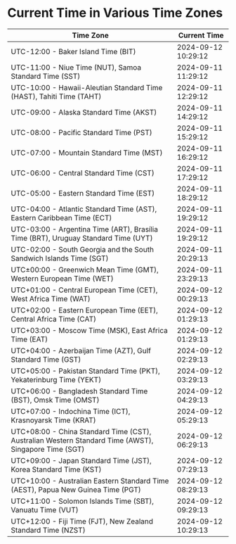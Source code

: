 # Current Time in Various Time Zones

| Time Zone | Current Time |
|-----------|--------------|
| UTC-12:00 - Baker Island Time (BIT) | 2024-09-12 10:29:12 |
| UTC-11:00 - Niue Time (NUT), Samoa Standard Time (SST) | 2024-09-11 11:29:12 |
| UTC-10:00 - Hawaii-Aleutian Standard Time (HAST), Tahiti Time (TAHT) | 2024-09-11 12:29:12 |
| UTC-09:00 - Alaska Standard Time (AKST) | 2024-09-11 14:29:12 |
| UTC-08:00 - Pacific Standard Time (PST) | 2024-09-11 15:29:12 |
| UTC-07:00 - Mountain Standard Time (MST) | 2024-09-11 16:29:12 |
| UTC-06:00 - Central Standard Time (CST) | 2024-09-11 17:29:12 |
| UTC-05:00 - Eastern Standard Time (EST) | 2024-09-11 18:29:12 |
| UTC-04:00 - Atlantic Standard Time (AST), Eastern Caribbean Time (ECT) | 2024-09-11 19:29:12 |
| UTC-03:00 - Argentina Time (ART), Brasília Time (BRT), Uruguay Standard Time (UYT) | 2024-09-11 19:29:12 |
| UTC-02:00 - South Georgia and the South Sandwich Islands Time (SGT) | 2024-09-11 20:29:13 |
| UTC±00:00 - Greenwich Mean Time (GMT), Western European Time (WET) | 2024-09-11 23:29:13 |
| UTC+01:00 - Central European Time (CET), West Africa Time (WAT) | 2024-09-12 00:29:13 |
| UTC+02:00 - Eastern European Time (EET), Central Africa Time (CAT) | 2024-09-12 01:29:13 |
| UTC+03:00 - Moscow Time (MSK), East Africa Time (EAT) | 2024-09-12 01:29:13 |
| UTC+04:00 - Azerbaijan Time (AZT), Gulf Standard Time (GST) | 2024-09-12 02:29:13 |
| UTC+05:00 - Pakistan Standard Time (PKT), Yekaterinburg Time (YEKT) | 2024-09-12 03:29:13 |
| UTC+06:00 - Bangladesh Standard Time (BST), Omsk Time (OMST) | 2024-09-12 04:29:13 |
| UTC+07:00 - Indochina Time (ICT), Krasnoyarsk Time (KRAT) | 2024-09-12 05:29:13 |
| UTC+08:00 - China Standard Time (CST), Australian Western Standard Time (AWST), Singapore Time (SGT) | 2024-09-12 06:29:13 |
| UTC+09:00 - Japan Standard Time (JST), Korea Standard Time (KST) | 2024-09-12 07:29:13 |
| UTC+10:00 - Australian Eastern Standard Time (AEST), Papua New Guinea Time (PGT) | 2024-09-12 08:29:13 |
| UTC+11:00 - Solomon Islands Time (SBT), Vanuatu Time (VUT) | 2024-09-12 09:29:13 |
| UTC+12:00 - Fiji Time (FJT), New Zealand Standard Time (NZST) | 2024-09-12 10:29:13 |
